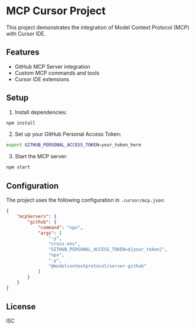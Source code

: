 # MCP Cursor Project

This project demonstrates the integration of Model Context Protocol (MCP) with Cursor IDE.

## Features

- GitHub MCP Server integration
- Custom MCP commands and tools
- Cursor IDE extensions

## Setup

1. Install dependencies:
```bash
npm install
```

2. Set up your GitHub Personal Access Token:
```bash
export GITHUB_PERSONAL_ACCESS_TOKEN=your_token_here
```

3. Start the MCP server:
```bash
npm start
```

## Configuration

The project uses the following configuration in `.cursor/mcp.json`:

```json
{
    "mcpServers": {
        "github": {
            "command": "npx",
            "args": [
                "-y",
                "cross-env",
                "GITHUB_PERSONAL_ACCESS_TOKEN=${your_token}",
                "npx",
                "-y",
                "@modelcontextprotocol/server-github"
            ]
        }
    }
}
```

## License

ISC